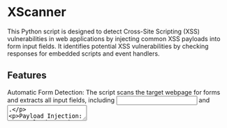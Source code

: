 # XScanner
This Python script is designed to detect Cross-Site Scripting (XSS) vulnerabilities in web applications by injecting common XSS payloads into form input fields. It identifies potential XSS vulnerabilities by checking responses for embedded scripts and event handlers.

## Features
Automatic Form Detection: The script scans the target webpage for forms and extracts all input fields, including <input> and <textarea>.

Payload Injection: XSS payloads can be provided via an external file, allowing for easy customization and testing.

Vulnerability Detection: Each form input is tested individually, and any potential XSS vulnerability is flagged based on script tags or event handlers in the response.

Detailed Reporting: The script shows the total number of input fields found, lists the detected fields, and reports whether vulnerabilities are found for each field using specific payloads.

Rate Limiting: Introduces a configurable delay between requests to avoid overwhelming the target server.

## How It Works
The script first scans the target URL for forms and identifies all available input fields.
The user provides a file with XSS payloads.
The script injects each payload into the detected input fields and sends requests to the server.
If the response contains <script> tags or event handlers, the script flags it as a potential XSS vulnerability.
The output includes:
The total number of input fields detected.
The names of input fields found.
A report indicating whether a vulnerability was found for each payload on specific fields.

## How to Use

1. Install Dependencies:
Install the required libraries by running the following command:

$ pip install requests beautifulsoup4

3. Prepare Payloads:
create a file (payloads.txt) containing XSS payloads, with one payload per line. Example payloads:
<script>alert('XSS')</script>
<img src=x onerror=alert('XSS')>

<svg onload=alert('XSS')>

3. Run the Script:
Execute the script by running:

$ python xss_scanner.py

5. View Results:
The script will output the total input fields found, their names, and any potential XSS vulnerabilities detected.

## Contributing
Feel free to submit issues, fork the repo, and send pull requests if you'd like to improve the script!
